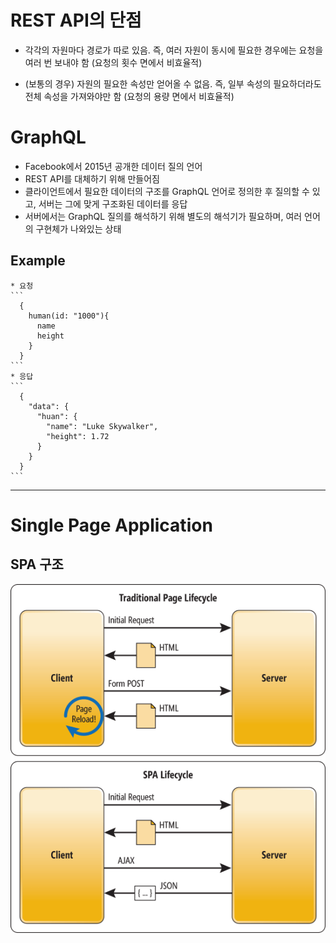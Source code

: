  
# REST API의 단점  
   * 각각의 자원마다 경로가 따로 있음. 즉, 여러 자원이 동시에 필요한 경우에는 요청을 여러 번 보내야 함 (요청의 횟수 면에서 비효율적)  

   * (보통의 경우) 자원의 필요한 속성만 얻어올 수 없음. 즉, 일부 속성의 필요하더라도 전체 속성을 가져와야만 함 (요청의 용량 면에서 비효율적)  
  
# GraphQL  
  * Facebook에서 2015년 공개한 데이터 질의 언어  
  * REST API를 대체하기 위해 만들어짐  
  * 클라이언트에서 필요한 데이터의 구조를 GraphQL 언어로 정의한 후 질의할 수 있고, 서버는 그에 맞게 구조화된 데이터를 응답  
  * 서버에서는 GraphQL 질의를 해석하기 위해 별도의 해석기가 필요하며, 여러 언어의 구현체가 나와있는 상태  

  ## Example  
    * 요청 
    ```
      {
        human(id: "1000"){
          name
          height
        }
      }
    ```  
    * 응답
    ```
      {
        "data": {
          "huan": {
            "name": "Luke Skywalker",
            "height": 1.72
          }
        }
      }
    ```  

***  

# Single Page Application  

  ## SPA 구조 
  ![SPA](./images/IC690875.png)  